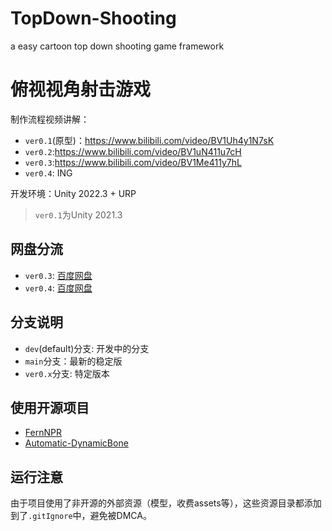 # TopDown-Shooting

a easy cartoon top down shooting game framework

# 俯视视角射击游戏

制作流程视频讲解：
- `ver0.1`(原型)：https://www.bilibili.com/video/BV1Uh4y1N7sK
- `ver0.2`:https://www.bilibili.com/video/BV1uN411u7cH
- `ver0.3`:https://www.bilibili.com/video/BV1Me411y7hL
- `ver0.4`: ING

开发环境：Unity 2022.3 + URP
> `ver0.1`为Unity 2021.3

## 网盘分流

- `ver0.3`: [百度网盘](https://pan.baidu.com/s/1vr8mtwS2_PJGXnEvzui6Zw?pwd=z7t5)
- `ver0.4`: [百度网盘](https://pan.baidu.com/s/1O8IEs6cBlJfFOBy-eB2ayQ?pwd=zyin)

## 分支说明

- `dev`(default)分支: 开发中的分支
- `main`分支：最新的稳定版
- `ver0.x`分支: 特定版本

## 使用开源项目

- [FernNPR](https://github.com/FernRP/FernRP)
- [Automatic-DynamicBone](https://github.com/OneYoungMean/Automatic-DynamicBone)


## 运行注意

由于项目使用了非开源的外部资源（模型，收费assets等），这些资源目录都添加到了`.gitIgnore`中，避免被DMCA。